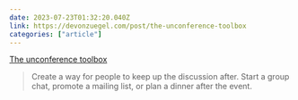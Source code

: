 ```yaml
---
date: 2023-07-23T01:32:20.040Z
link: https://devonzuegel.com/post/the-unconference-toolbox
categories: ["article"]
---
```

[The unconference toolbox](https://devonzuegel.com/post/the-unconference-toolbox)

> Create a way for people to keep up the discussion after. Start a group chat, promote a mailing list, or plan a dinner after the event.
